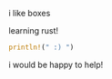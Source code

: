 i like boxes

learning rust!

```rust
println!(" :) ")
```

i would be happy to help!
  

<!---
mrcottonball/mrcottonball is a ✨ special ✨ repository because its `README.md` (this file) appears on your GitHub profile.
You can click the Preview link to take a look at your changes.
--->
